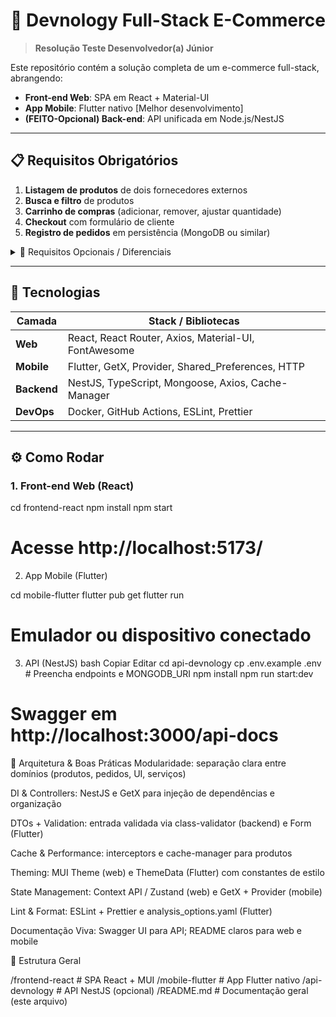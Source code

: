 # 🚀 Devnology Full-Stack E-Commerce

> **Resolução Teste Desenvolvedor(a) Júnior**

Este repositório contém a solução completa de um e-commerce full-stack, abrangendo:

- **Front-end Web**: SPA em React + Material-UI  
- **App Mobile**: Flutter nativo [Melhor desenvolvimento] 
- **(FEITO-Opcional) Back-end**: API unificada em Node.js/NestJS  

---

## 📋 Requisitos Obrigatórios

1. **Listagem de produtos** de dois fornecedores externos  
2. **Busca e filtro** de produtos  
3. **Carrinho de compras** (adicionar, remover, ajustar quantidade)  
4. **Checkout** com formulário de cliente  
5. **Registro de pedidos** em persistência (MongoDB ou similar)  

<details>
<summary>🎯 Requisitos Opcionais / Diferenciais</summary>

- Endpoint único de produtos via **NestJS**  
- Cache de chamadas HTTP  
- Documentação **Swagger**  
- CI/CD (GitHub Actions)  
- Testes unitários e E2E  
</details>

---

## 🔧 Tecnologias

| Camada      | Stack / Bibliotecas                                  |
|-------------|------------------------------------------------------|
| **Web**     | React, React Router, Axios, Material-UI, FontAwesome |
| **Mobile**  | Flutter, GetX, Provider, Shared_Preferences, HTTP    |
| **Backend** | NestJS, TypeScript, Mongoose, Axios, Cache-Manager   |
| **DevOps**  | Docker, GitHub Actions, ESLint, Prettier             |

---

## ⚙️ Como Rodar

### 1. Front-end Web (React)

cd frontend-react
npm install
npm start
# Acesse http://localhost:5173/
2. App Mobile (Flutter)

cd mobile-flutter
flutter pub get
flutter run
# Emulador ou dispositivo conectado
3. API (NestJS)
bash
Copiar
Editar
cd api-devnology
cp .env.example .env        # Preencha endpoints e MONGODB_URI
npm install
npm run start:dev
# Swagger em http://localhost:3000/api-docs

📐 Arquitetura & Boas Práticas
Modularidade: separação clara entre domínios (produtos, pedidos, UI, serviços)

DI & Controllers: NestJS e GetX para injeção de dependências e organização

DTOs + Validation: entrada validada via class-validator (backend) e Form (Flutter)

Cache & Performance: interceptors e cache-manager para produtos

Theming: MUI Theme (web) e ThemeData (Flutter) com constantes de estilo

State Management: Context API / Zustand (web) e GetX + Provider (mobile)

Lint & Format: ESLint + Prettier e analysis_options.yaml (Flutter)

Documentação Viva: Swagger UI para API; README claros para web e mobile

📂 Estrutura Geral

/frontend-react      # SPA React + MUI
/mobile-flutter      # App Flutter nativo
/api-devnology       # API NestJS (opcional)
/README.md           # Documentação geral (este arquivo)
